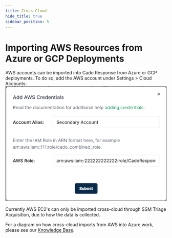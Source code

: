 ```yaml
---
title: Cross Cloud
hide_title: true
sidebar_position: 5
---
```


# Importing AWS Resources from Azure or GCP Deployments
AWS accounts can be imported into Cado Response from Azure or GCP deployments.
To do so, add the AWS account under Settings > Cloud Accounts:
![Add Role](/img/add-role.png)

Currently AWS EC2's can only be imported cross-cloud through SSM Triage Acquisition, due to how the data is collected.

For a diagram on how cross-cloud imports from AWS into Azure work, please see our [Knowledge Base](https://cadosecurity.zendesk.com/hc/en-gb/articles/23261488255121-What-network-access-is-required-to-operate-cross-cloud-from-Azure).
